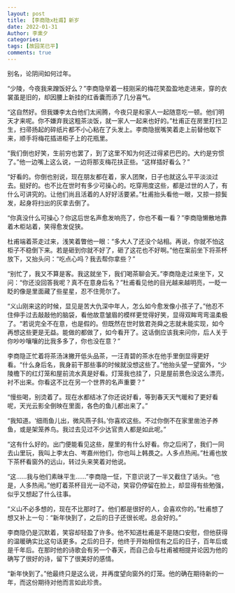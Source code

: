 ```yaml
---
layout: post
title: 【李商隐x杜甫】新岁
date: 2022-01-31
Author: 李熏夕
categories: 
tags: [故园芜已平]
comments: true
--- 
```

别名，论阴间如何过年。

“少陵，今夜我来蹭饭好么？”李商隐举着一枝刚采的梅花笑盈盈地走进来，穿的衣裳虽是旧的，却因腰上新挂的红香囊而添了几分喜气。

“这自然好。但我嫌李太白他们太闹腾，今夜只是和家人一起随意吃一顿。他们明天才来呢。你不嫌弃我这粗茶淡饭，就一家人一起来也好的。”杜甫正在房里打扫卫生，扫帚扬起的碎纸片都不小心粘在了头发上。李商隐抿嘴笑着走上前替他取下来，顺手将梅花插进柜子上的花瓶里。

“我们倒也好笑，生前穷也罢了，到了这里不知为何还过得紧巴巴的。大约是穷惯了。”他一边嘴上这么说，一边将那支梅花扶正些。“这样插好看么？”

“好看的。你倒也别说，现在朋友都在着，家人团聚，日子也就这么平平淡淡过去。挺好的。也不比在世时有多少可操心的。吃穿用度这些，都是过世的人了，有什么可讲究的。让他们尚且活着的人好好活要紧。”杜甫抬头看他一眼，又掠一掠鬓发，起身将扫出的灰拿去倒了。

“你真没什么可操心？你这后世名声愈发响亮了，你也不看一看？”李商隐懒散地靠着木柜站着，笑得愈发促狭。

杜甫端着茶走过来，浅笑着瞥他一眼：“多大人了还没个站相。再说，你就不怕这柜子不稳倒下来。若是砸到你就不好了，砸了这花也不好啊。”他在案前坐下将茶杯放下，又抬头问：“吃点心吗？我去帮你拿些？”

“别忙了，我又不算是客。我这就坐下，我们喝茶聊会天。”李商隐走过来坐下，又问：“你还没回答我呢？真不在意身后名？”杜甫看见他的目光越来越明亮，一眨一眨的像是里面藏了些星星，忍不住莞尔了。

“义山刚来这的时候，显见是苦大仇深中年人，怎么如今愈发像小孩子了。”他忍不住伸手过去敲敲他的脑袋，看他故意皱眉的模样更觉得好笑，显得双眸弯弯温柔极了。“若说完全不在意，也是假的。但既然在世时致君尧舜之志就未能实现，如今再想这些更是无益。能做的都做了，如今看开了。这话倒应该我来问你，后人关于你吵吵嚷嚷的比我多多了，你也没在意？”

李商隐正忙着将茶汤沫撇开低头品茶，一汪青碧的茶水在他手里倒显得更好看。“什么身后名，我身前干那些事的时候就没想这些了。”他抬头望一望窗外，“少陵檐下的红灯笼和屋前流水真是好看。灯笼我也挂了，只是屋前景色没这么漂亮，衬不出来。你看这不比在另一个世界的名声重要？”

“慢些喝，别烫着了。现在水都结冰了你还说好看，等到春天天气暖和了更好看呢，天光云影全倒映在里面，各色的鱼儿都出来了。”

“我知道。‘细雨鱼儿出，微风燕子斜。’你喜欢这些。不过你倒不在家里凿池子养鱼，或是架笼养鸟。我过去见过不少达官贵人都是如此呢。”

“这有什么好的。出门便能看见这些，屋里的有什么好看。你之后闲了，我们一同去山里玩，我叫上李太白、岑嘉州他们，你也叫上韩畏之。人多点热闹。”杜甫也放下茶杯看窗外的远山，转过头来笑着对他说。

“这……我与他们素昧平生……”李商隐一怔，下意识说了一半又截住了话头。“也是，人多热闹。”他盯着茶杯目光一动不动，笑容仍停留在脸上，却显得有些勉强，似乎又想起了什么往事。

“义山不必多想的，现在不比那时了。他们都是很好的人，会喜欢你的。”杜甫想了想又补上一句：“新年快到了，之后的日子还很长呢。总会好的。”

李商隐仍是沉默着，笑容却轻盈了许多。他不知道杜甫是不是随口安慰，但他获得的温暖确实比这句话更多。之后的日子，他终于开始相信有之后的日子，百年后或是千年后。在那时他的诗歌会有另一个春天，而自己会与杜甫被相提并论因为他的确写了很好的诗，留下了很美好的感情。

“新年快到了。”他最终只是这么说，并再度望向窗外的灯笼。他的确在期待新的一年，而这份期待对他而言如此珍贵。
